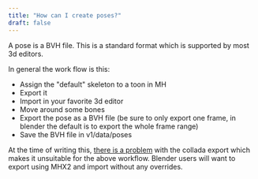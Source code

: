 ```yaml
---
title: "How can I create poses?"
draft: false
---
```


A pose is a BVH file. This is a standard format which is supported by most 3d editors. 

In general the work flow is this:

* Assign the "default" skeleton to a toon in MH
* Export it
* Import in your favorite 3d editor
* Move around some bones
* Export the pose as a BVH file (be sure to only export one frame, in blender the default is to export the whole frame range)
* Save the BVH file in v1/data/poses

At the time of writing this, [there is a problem](http://bugtracker.makehumancommunity.org/issues/1032) with the collada export which makes it unsuitable for the above workflow. Blender users will want to export using MHX2 and import without any overrides.